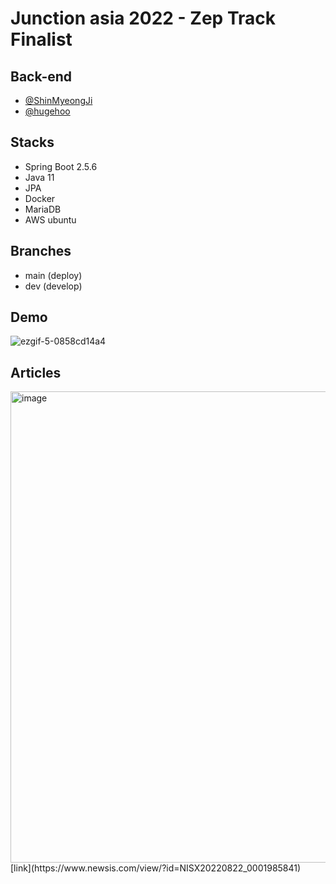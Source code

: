 
# Junction asia 2022 - Zep Track Finalist


## Back-end
- [@ShinMyeongJi](https://github.com/ShinMyeongJi)
- [@hugehoo](https://github.com/hugehoo)

## Stacks
- Spring Boot 2.5.6
- Java 11
- JPA
- Docker
- MariaDB
- AWS ubuntu

## Branches
- main (deploy)
- dev (develop)

## Demo
![ezgif-5-0858cd14a4](https://user-images.githubusercontent.com/31172248/188212745-fa4e4221-fb4a-445e-8467-b72f31a51a9d.gif)


## Articles
<img width="754" alt="image" src="https://user-images.githubusercontent.com/92839864/189508453-1a01e695-ab45-4587-ad6f-24333f92923a.png">
[link](https://www.newsis.com/view/?id=NISX20220822_0001985841)
